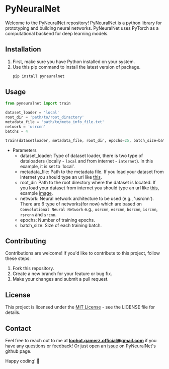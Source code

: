PyNeuralNet
============

Welcome to the PyNeuralNet repository! PyNeuralNet is a python library for prototyping and building neural networks. PyNeuralNet uses PyTorch as a computational backend for deep learning models.

## Installation

1. First, make sure you have Python installed on your system.
2. Use this pip command to install the latest version of package.
   ```bash
   pip install pyneuralnet
   ```

## Usage
```python
from pyneuralnet import train

dataset_loader = 'local'
root_dir = 'path/to/root_diractory'
metadata_file = 'path/to/meta_info_file.txt'
network = 'usrcnn'
batchs = 4

train(datasetloader, metadata_file, root_dir, epochs=25, batch_size=batchs, network=network)

```
- Parameters
   - dataset_loader: Type of dataset loader, there is two type of dataloaders (locally - `local` and from internet - `internet`). In this example, it is set to 'local'.
   - metadata_file: Path to the metadata file. If you load your dataset from internet you should type an url like [this](https://itzloghotxd.github.io/machine-learning-datasets/image-datasets/div2k/meta-info/meta_info_DIV2K_valid_HR.txt).
   - root_dir: Path to the root directory where the dataset is located. If you load your dataset from internet you should type an url like [this](https://itzloghotxd.github.io/machine-learning-datasets/image-datasets/div2k/), example [image](https://itzloghotxd.github.io/machine-learning-datasets/image-datasets/div2k/DIV2K_valid_HR/0864.png).
   - network: Neural network architecture to be used (e.g., 'usrcnn'). There are 6 type of networks(for now) which are based on `Convolutional Neural Network` e.g., `usrcnn`, `esrcnn`, `bsrcnn`, `isrcnn`, `rsrcnn` and `srcnn`.
   - epochs: Number of training epochs.
   - batch_size: Size of each training batch.

## Contributing

Contributions are welcome! If you'd like to contribute to this project, follow these steps:
1. Fork this repository.
2. Create a new branch for your feature or bug fix.
3. Make your changes and submit a pull request.

## License

This project is licensed under the [MIT License](https://github.com/ItzLoghotXD/PyNeuralNet/blob/main/LICENSE) - see the LICENSE file for details.

## Contact

Feel free to reach out to me at **loghot.gamerz.official@gmail.com** if you have any questions or feedback!
Or just open an [issue](https://github.com/ItzLoghotXD/PyNeuralNet/issues) on PyNeuralNet's github page.

Happy coding! 🚀
